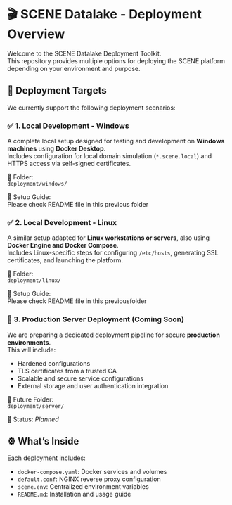 # 🎬 SCENE Datalake - Deployment Overview

Welcome to the SCENE Datalake Deployment Toolkit.  
This repository provides multiple options for deploying the SCENE platform depending on your environment and purpose.



## 📌 Deployment Targets

We currently support the following deployment scenarios:

### ✅ 1. Local Development - **Windows**

A complete local setup designed for testing and development on **Windows machines** using **Docker Desktop**.  
Includes configuration for local domain simulation (`*.scene.local`) and HTTPS access via self-signed certificates.

📂 Folder:  
`deployment/windows/`

📘 Setup Guide:  
Please check README file in this previous folder


### ✅ 2. Local Development - **Linux**

A similar setup adapted for **Linux workstations or servers**, also using **Docker Engine and Docker Compose**.  
Includes Linux-specific steps for configuring `/etc/hosts`, generating SSL certificates, and launching the platform.

📂 Folder:  
`deployment/linux/`

📘 Setup Guide:  
Please check README file in this previousfolder



### 🚧 3. Production Server Deployment (Coming Soon)

We are preparing a dedicated deployment pipeline for secure **production environments**.  
This will include:

- Hardened configurations
- TLS certificates from a trusted CA
- Scalable and secure service configurations
- External storage and user authentication integration

📂 Future Folder:  
`deployment/server/`

📅 Status: *Planned*



## ⚙️ What’s Inside

Each deployment includes:

- `docker-compose.yaml`: Docker services and volumes
- `default.conf`: NGINX reverse proxy configuration
- `scene.env`: Centralized environment variables
- `README.md`: Installation and usage guide



